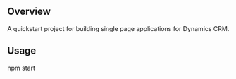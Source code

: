 ## Overview
A quickstart project for building single page applications for Dynamics CRM.

## Usage
npm start

